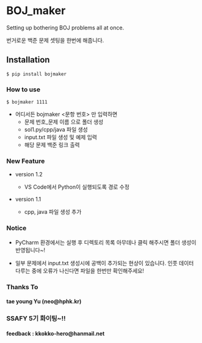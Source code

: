 <h1> BOJ_maker </h1>

Setting up bothering BOJ problems all at once.

번거로운 백준 문제 셋팅을 한번에 해줍니다.



<h2>Installation</h2>

```$ pip install bojmaker``` 



<h3> How to use </h3>

```$ bojmaker 1111```




- 어디서든 bojmaker <문항 번호> 만 입력하면
  - 문제 번호_문제 이름 으로 폴더 생성
  - sol1.py/cpp/java 파일 생성
  - input.txt 파일 생성 및 예제 입력
  - 해당 문제 백준 링크 출력



<h3> New Feature </h3>

- version 1.2
  - VS Code에서 Python이 실행되도록 경로 수정

- version 1.1
  - cpp, java 파일 생성 추가

<h3> Notice </h3>

- PyCharm 환경에서는 실행 후 디렉토리 목록 아무데나 클릭 해주시면 폴더 생성이 반영됩니다~!

- 일부 문제에서 input.txt 생성시에 공백이 추가되는 현상이 있습니다.
  인풋 데이터 다루는 중에 오류가 나신다면 파일을 한번만 확인해주세요!

<h3> Thanks To </h3>



<h4>tae young Yu (neo@hphk.kr)</h4>



<h3> SSAFY 5기 화이팅~!! </h3>
<h4> feedback : kkokko-hero@hanmail.net </h4>
